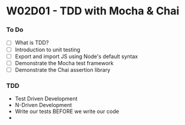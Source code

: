 # W02D01 - TDD with Mocha & Chai

### To Do
- [ ] What is TDD?
- [ ] Introduction to unit testing
- [ ] Export and import JS using Node's default syntax
- [ ] Demonstrate the Mocha test framework
- [ ] Demonstrate the Chai assertion library

### TDD
- Test Driven Development
- N-Driven Development
- Write our tests BEFORE we write our code
- 



















# 
